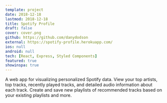 ```yaml
---
template: project
date: 2018-12-18
lastmod: 2018-12-18
title: Spotify Profile
draft: false
cover: cover.png
github: https://github.com/danydodson
external: https://spotify-profile.herokuapp.com/
ios: null
android: null
tech: [React, Express, Styled Components]
featured: true
showinspa: true
---
```


A web app for visualizing personalized Spotify data. View your top artists, top tracks, recently played tracks, and detailed audio information about each track. Create and save new playlists of recommended tracks based on your existing playlists and more.
